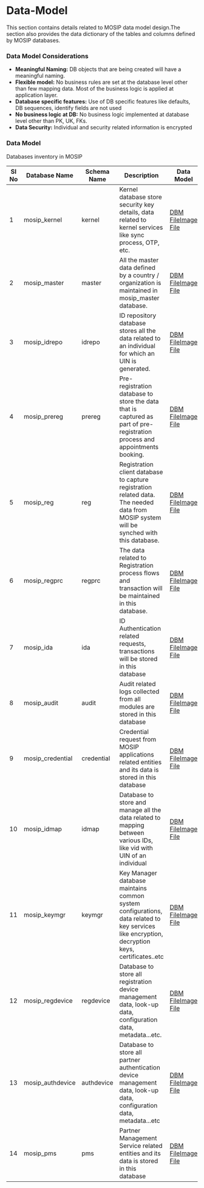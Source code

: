 # Data-Model

This section contains details related to MOSIP data model design.The section also provides the data dictionary of the tables and columns defined by MOSIP databases.

### Data Model Considerations

* **Meaningful Naming:** DB objects that are being created will have a meaningful naming.
* **Flexible model:** No business rules are set at the database level other than few mapping data. Most of the business logic is applied at application layer.
* **Database specific features:** Use of DB specific features like defaults, DB sequences, identify fields are not used
* **No business logic at DB:** No business logic implemented at database level other than PK, UK, FKs.
* **Data Security:** Individual and security related information is encrypted

### Data Model

Databases inventory in MOSIP



<table><thead><tr><th width="50">Sl No</th><th>Database Name</th><th>Schema Name</th><th>Description</th><th>Data Model</th><th>Data Dictionary</th></tr></thead><tbody><tr><td>1</td><td>mosip_kernel</td><td>kernel</td><td>Kernel database store security key details, data related to kernel services like sync process, OTP, etc.</td><td><a href="https://github.com/mosip/commons/tree/master/design/data_model/_sources/mosip_kernel.dbm">DBM File</a><a href="https://github.com/mosip/commons/tree/master/design/data_model/_images/mosip_kernel.png">Image File</a></td><td>mosip_kernel_dd.xlsx</td></tr><tr><td>2</td><td>mosip_master</td><td>master</td><td>All the master data defined by a country / organization is maintained in mosip_master database.</td><td><a href="https://github.com/mosip/commons/tree/master/design/data_model/_sources/mosip_master.dbm">DBM File</a><a href="https://github.com/mosip/commons/tree/master/design/data_model/_images/mosip_master.png">Image File</a></td><td><a href="https://github.com/mosip/commons/tree/master/design/data_model/mosip_master_dd.xlsx">mosip_master_dd.xlsx</a></td></tr><tr><td>3</td><td>mosip_idrepo</td><td>idrepo</td><td>ID repository database stores all the data related to an individual for which an UIN is generated.</td><td><a href="https://github.com/mosip/id-repository/tree/master/design/data_model/_sources/mosip_idrepo.dbm">DBM File</a><a href="https://github.com/mosip/id-repository/tree/master/design/data_model/_images/mosip_idrepo.png">Image File</a></td><td><a href="https://github.com/mosip/id-repository/tree/master/design/data_model/mosip_idrepo_dd.xlsx">mosip_idrepo</a></td></tr><tr><td>4</td><td>mosip_prereg</td><td>prereg</td><td>Pre-registration database to store the data that is captured as part of pre-registration process and appointments booking.</td><td><a href="https://github.com/mosip/pre-registration/tree/master/design/data_model/_sources/mosip_prereg.dbm">DBM File</a><a href="https://github.com/mosip/pre-registration/tree/master/design/data_model/_images/mosip_prereg.png">Image File</a></td><td><a href="https://github.com/mosip/pre-registration/tree/master/design/data_model/mosip_prereg_dd.xlsx">mosip_prereg_dd.xlsx</a></td></tr><tr><td>5</td><td>mosip_reg</td><td>reg</td><td>Registration client database to capture registration related data. The needed data from MOSIP system will be synched with this database.</td><td><a href="https://github.com/mosip/registration/tree/master/design/data_model/_sources/mosip_reg.dbm">DBM File</a><a href="https://github.com/mosip/registration/tree/master/design/data_model/_images/mosip_reg.png">Image File</a></td><td><a href="https://github.com/mosip/registration/tree/master/design/data_model/mosip_reg_dd.xlsx">mosip_reg_dd.xlsx</a></td></tr><tr><td>6</td><td>mosip_regprc</td><td>regprc</td><td>The data related to Registration process flows and transaction will be maintained in this database.</td><td><a href="https://github.com/mosip/registration/tree/master/design/data_model/_sources/mosip_regprc.dbm">DBM File</a><a href="https://github.com/mosip/registration/tree/master/design/data_model/_images/mosip_regprc.png">Image File</a></td><td><a href="https://github.com/mosip/registration/tree/master/design/data_model/mosip_regprc_dd.xlsx">mosip_regprc_dd.xlsx</a></td></tr><tr><td>7</td><td>mosip_ida</td><td>ida</td><td>ID Authentication related requests, transactions will be stored in this database</td><td><a href="https://github.com/mosip/id-authentication/tree/master/design/data_model/_sources/mosip_ida.dbm">DBM File</a><a href="https://github.com/mosip/id-authentication/tree/master/design/data_model/_images/mosip_ida.png">Image File</a></td><td><a href="https://github.com/mosip/id-authentication/tree/master/design/data_model/mosip_ida_dd.xlsx">mosip_ida_dd.xlsx</a></td></tr><tr><td>8</td><td>mosip_audit</td><td>audit</td><td>Audit related logs collected from all modules are stored in this database</td><td><a href="https://github.com/mosip/commons/tree/master/design/data_model/_sources/mosip_audit.dbm">DBM File</a><a href="https://github.com/mosip/commons/tree/master/design/data_model/_images/mosip_audit.png">Image File</a></td><td><a href="https://github.com/mosip/commons/tree/master/design/data_model/mosip_audit_dd.xlsx">mosip_audit_dd.xlsx</a></td></tr><tr><td>9</td><td>mosip_credential</td><td>credential</td><td>Credential request from MOSIP applications related entities and its data is stored in this database</td><td><a href="https://github.com/mosip/id-repository/tree/master/design/data_model/_sources/mosip_credential.dbm">DBM File</a><a href="https://github.com/mosip/id-repository/tree/master/design/data_model/_images/mosip_credential.png">Image File</a></td><td><a href="https://github.com/mosip/id-repository/tree/master/design/data_model/mosip_credential_dd.xlsx">mosip_iam_dd.xlsx</a></td></tr><tr><td>10</td><td>mosip_idmap</td><td>idmap</td><td>Database to store and manage all the data related to mapping between various IDs, like vid with UIN of an individual</td><td><a href="https://github.com/mosip/id-repository/tree/master/design/data_model/_sources/mosip_idmap.dbm">DBM File</a><a href="https://github.com/mosip/id-repository/tree/master/design/data_model/_images/mosip_idmap.png">Image File</a></td><td><a href="https://github.com/mosip/id-repository/tree/master/design/data_model/mosip_idmap_dd.xlsx">mosip_idmap_dd.xlsx</a></td></tr><tr><td>11</td><td>mosip_keymgr</td><td>keymgr</td><td>Key Manager database maintains common system configurations, data related to key services like encryption, decryption keys, certificates..etc</td><td><a href="https://github.com/mosip/commons/tree/master/design/data_model/_sources/mosip_keymgr.dbm">DBM File</a><a href="https://github.com/mosip/commons/tree/master/design/data_model/_images/mosip_keymgr.png">Image File</a></td><td><a href="https://github.com/mosip/commons/tree/master/design/data_model/mosip_keymgr_dd.xlsx">mosip_keymgr_dd.xlsx</a></td></tr><tr><td>12</td><td>mosip_regdevice</td><td>regdevice</td><td>Database to store all registration device management data, look-up data, configuration data, metadata...etc.</td><td><a href="https://github.com/mosip/commons/tree/master/design/data_model/_sources/mosip_regdevice.dbm">DBM File</a><a href="https://github.com/mosip/commons/tree/master/design/data_model/_images/mosip_regdevice.png">Image File</a></td><td><a href="https://github.com/mosip/commons/tree/master/design/data_model/mosip_regdevice_dd.xlsx">mosip_regdevice_dd.xlsx</a></td></tr><tr><td>13</td><td>mosip_authdevice</td><td>authdevice</td><td>Database to store all partner authentication device management data, look-up data, configuration data, metadata...etc</td><td><a href="https://github.com/mosip/commons/tree/master/design/data_model/_sources/mosip_authdevice.dbm">DBM File</a><a href="https://github.com/mosip/commons/tree/master/design/data_model/_images/mosip_authdevice.png">Image File</a></td><td><a href="https://github.com/mosip/commons/tree/master/design/data_model/mosip_authdevice_dd.xlsx">mosip_authdevice_dd.xlsx</a></td></tr><tr><td>14</td><td>mosip_pms</td><td>pms</td><td>Partner Management Service related entities and its data is stored in this database</td><td><a href="https://github.com/mosip/partner-management-services/tree/master/design/data_model/_sources/mosip_pms.dbm">DBM File</a><a href="https://github.com/mosip/partner-management-services/tree/master/design/data_model/_images/mosip_pms.png">Image File</a></td><td><a href="https://github.com/mosip/partner-management-services/tree/master/design/data_model/mosip_pms_dd.xlsx">mosip_pms_dd.xlsx</a></td></tr></tbody></table>

